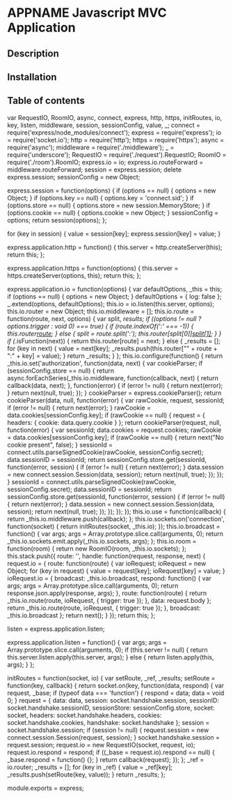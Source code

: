 # APPNAME Javascript MVC Application

## Description


## Installation


## Table of contents

var RequestIO, RoomIO, async, connect, express, http, https, initRoutes, io, key, listen, middleware, session, sessionConfig, value, _;
connect = require('express/node_modules/connect');
express = require('express');
io = require('socket.io');
http = require('http');
https = require('https');
async = require('async');
middleware = require('./middleware');
_ = require('underscore');
RequestIO = require('./request').RequestIO;
RoomIO = require('./room').RoomIO;
express.io = io;
express.io.routeForward = middleware.routeForward;
session = express.session;
delete express.session;
sessionConfig = new Object;

express.session = function(options) {
 if (options == null) {
    options = new Object;
  }
  if (options.key == null) {
    options.key = 'connect.sid';
  }
  if (options.store == null) {
    options.store = new session.MemoryStore;
  }
  if (options.cookie == null) {
    options.cookie = new Object;
  }
  sessionConfig = options;
  return session(options);
};

for (key in session) {
  value = session[key];
  express.session[key] = value;
}

express.application.http = function() {
  this.server = http.createServer(this);
  return this;
};

express.application.https = function(options) {
  this.server = https.createServer(options, this);
  return this;
};

express.application.io = function(options) {
  var defaultOptions,
    _this = this;
  if (options == null) {
    options = new Object;
  }
  defaultOptions = {
    log: false
  };
  _.extend(options, defaultOptions);
  this.io = io.listen(this.server, options);
  this.io.router = new Object;
  this.io.middleware = [];
  this.io.route = function(route, next, options) {
    var split, _results;
    if ((options != null ? options.trigger : void 0) === true) {
      if (route.indexOf(':' === -1)) {
        this.router[route](next);
      } else {
        split = route.split(':');
        this.router[split[0]][split[1]](next);
      }
    }
    if (_.isFunction(next)) {
      return this.router[route] = next;
    } else {
      _results = [];
      for (key in next) {
        value = next[key];
        _results.push(this.router["" + route + ":" + key] = value);
      }
      return _results;
    }
  };
  this.io.configure(function() {
    return _this.io.set('authorization', function(data, next) {
      var cookieParser;
      if (sessionConfig.store == null) {
        return async.forEachSeries(_this.io.middleware, function(callback, next) {
          return callback(data, next);
        }, function(error) {
          if (error != null) {
            return next(error);
          }
          return next(null, true);
        });
      }
      cookieParser = express.cookieParser();
      return cookieParser(data, null, function(error) {
        var rawCookie, request, sessionId;
        if (error != null) {
          return next(error);
        }
        rawCookie = data.cookies[sessionConfig.key];
        if (rawCookie == null) {
          request = {
            headers: {
              cookie: data.query.cookie
            }
          };
          return cookieParser(request, null, function(error) {
            var sessionId;
            data.cookies = request.cookies;
            rawCookie = data.cookies[sessionConfig.key];
            if (rawCookie == null) {
              return next("No cookie present", false);
            }
            sessionId = connect.utils.parseSignedCookie(rawCookie, sessionConfig.secret);
            data.sessionID = sessionId;
            return sessionConfig.store.get(sessionId, function(error, session) {
              if (error != null) {
                return next(error);
              }
              data.session = new connect.session.Session(data, session);
              return next(null, true);
            });
          });
        }
        sessionId = connect.utils.parseSignedCookie(rawCookie, sessionConfig.secret);
        data.sessionID = sessionId;
        return sessionConfig.store.get(sessionId, function(error, session) {
          if (error != null) {
            return next(error);
          }
          data.session = new connect.session.Session(data, session);
          return next(null, true);
        });
      });
    });
  });
  this.io.use = function(callback) {
    return _this.io.middleware.push(callback);
  };
  this.io.sockets.on('connection', function(socket) {
    return initRoutes(socket, _this.io);
  });
  this.io.broadcast = function() {
    var args;
    args = Array.prototype.slice.call(arguments, 0);
    return _this.io.sockets.emit.apply(_this.io.sockets, args);
  };
  this.io.room = function(room) {
    return new RoomIO(room, _this.io.sockets);
  };
  this.stack.push({
    route: '',
    handle: function(request, response, next) {
      request.io = {
        route: function(route) {
          var ioRequest;
          ioRequest = new Object;
          for (key in request) {
            value = request[key];
            ioRequest[key] = value;
          }
          ioRequest.io = {
            broadcast: _this.io.broadcast,
            respond: function() {
              var args;
              args = Array.prototype.slice.call(arguments, 0);
              return response.json.apply(response, args);
            },
            route: function(route) {
              return _this.io.route(route, ioRequest, {
                trigger: true
              });
            },
            data: request.body
          };
          return _this.io.route(route, ioRequest, {
            trigger: true
          });
        },
        broadcast: _this.io.broadcast
      };
      return next();
    }
  });
  return this;
};

listen = express.application.listen;

express.application.listen = function() {
  var args;
  args = Array.prototype.slice.call(arguments, 0);
  if (this.server != null) {
    return this.server.listen.apply(this.server, args);
  } else {
    return listen.apply(this, args);
  }
};

initRoutes = function(socket, io) {
  var setRoute, _ref, _results;
  setRoute = function(key, callback) {
    return socket.on(key, function(data, respond) {
      var request, _base;
      if (typeof data === 'function') {
        respond = data;
        data = void 0;
      }
      request = {
        data: data,
        session: socket.handshake.session,
        sessionID: socket.handshake.sessionID,
        sessionStore: sessionConfig.store,
        socket: socket,
        headers: socket.handshake.headers,
        cookies: socket.handshake.cookies,
        handshake: socket.handshake
      };
      session = socket.handshake.session;
      if (session != null) {
        request.session = new connect.session.Session(request, session);
      }
      socket.handshake.session = request.session;
      request.io = new RequestIO(socket, request, io);
      request.io.respond = respond;
      if ((_base = request.io).respond == null) {
        _base.respond = function() {};
      }
      return callback(request);
    });
  };
  _ref = io.router;
  _results = [];
  for (key in _ref) {
    value = _ref[key];
    _results.push(setRoute(key, value));
  }
  return _results;
};

module.exports = express;